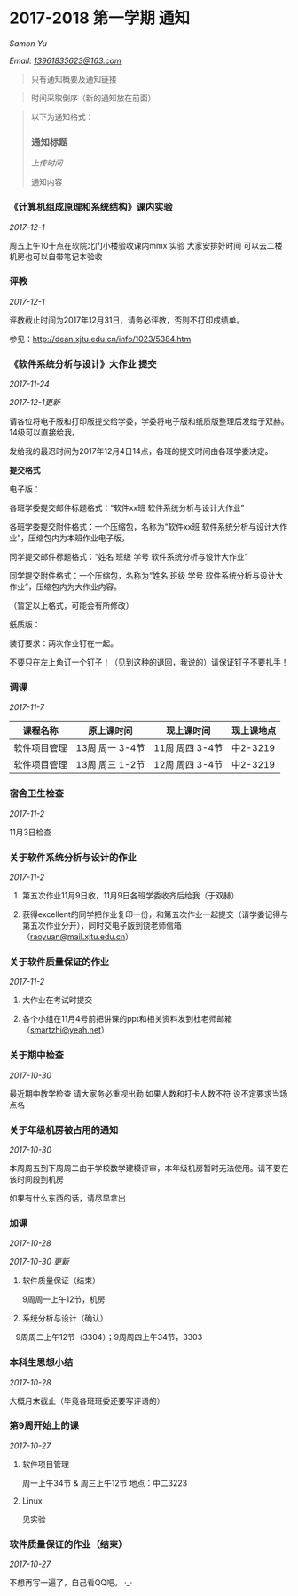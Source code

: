 # 2017-2018 第一学期 通知

*Samon Yu*

*Email: 13961835623@163.com*

> 只有通知概要及通知链接

> 时间采取倒序（新的通知放在前面）

> 以下为通知格式：
>
> ### 通知标题
>
> *上传时间*
>
> 通知内容

### 《计算机组成原理和系统结构》课内实验
*2017-12-1*

周五上午10十点在软院北门小楼验收课内mmx 实验  大家安排好时间  可以去二楼机房也可以自带笔记本验收

### 评教
*2017-12-1*

评教截止时间为2017年12月31日，请务必评教，否则不打印成绩单。

参见：http://dean.xjtu.edu.cn/info/1023/5384.htm

### 《软件系统分析与设计》大作业 提交
*2017-11-24*

*2017-12-1更新*

请各位将电子版和打印版提交给学委，学委将电子版和纸质版整理后发给于双赫。14级可以直接给我。

发给我的最迟时间为2017年12月4日14点，各班的提交时间由各班学委决定。

**提交格式**

电子版：

各班学委提交邮件标题格式：“软件xx班 软件系统分析与设计大作业”

各班学委提交附件格式：一个压缩包，名称为“软件xx班 软件系统分析与设计大作业”，压缩包内为本班作业电子版。

同学提交邮件标题格式：“姓名 班级 学号 软件系统分析与设计大作业”

同学提交附件格式：一个压缩包，名称为“姓名 班级 学号 软件系统分析与设计大作业”，压缩包内为大作业内容。

（暂定以上格式，可能会有所修改）


纸质版：

装订要求：两次作业钉在一起。

不要只在左上角订一个钉子！（见到这种的退回，我说的）请保证钉子不要扎手！

### 调课
*2017-11-7*

|课程名称|原上课时间|现上课时间|现上课地点|
|----|----|----|----|
|软件项目管理|13周 周一 3-4节|11周 周四 3-4节|中2-3219|
|软件项目管理|13周 周三 1-2节|12周 周四 3-4节|中2-3219|

### 宿舍卫生检查
*2017-11-2*

11月3日检查

### 关于软件系统分析与设计的作业
*2017-11-2*

1. 第五次作业11月9日收，11月9日各班学委收齐后给我（于双赫）

2. 获得excellent的同学把作业复印一份，和第五次作业一起提交（请学委记得与第五次作业分开），同时交电子版到饶老师信箱（raoyuan@mail.xjtu.edu.cn）

### 关于软件质量保证的作业
*2017-11-2*

1. 大作业在考试时提交

2. 各个小组在11月4号前把讲课的ppt和相关资料发到杜老师邮箱（smartzhi@yeah.net）


### 关于期中检查
*2017-10-30*

最近期中教学检查 请大家务必重视出勤  如果人数和打卡人数不符 说不定要求当场点名

### 关于年级机房被占用的通知
*2017-10-30*

本周周五到下周周二由于学校数学建模评审，本年级机房暂时无法使用。请不要在该时间段到机房

如果有什么东西的话，请尽早拿出

### 加课
*2017-10-28*

*2017-10-30 更新*

1. 软件质量保证（结束）

    9周周一上午12节，机房
    
2. 系统分析与设计（确认）

    9周周二上午12节（3304）；9周周四上午34节，3303
    
### 本科生思想小结
*2017-10-28*

大概月末截止（毕竟各班班委还要写评语的）

### 第9周开始上的课
*2017-10-27*

1. 软件项目管理 

    周一上午34节 & 周三上午12节 地点：中二3223

2. Linux

    见实验

### 软件质量保证的作业（结束）
*2017-10-27*

不想再写一遍了，自己看QQ吧。 ·_·
